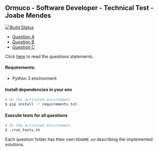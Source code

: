 ## Ormuco - Software Developer - Technical Test - Joabe Mendes

[![Build Status](https://travis-ci.com/JoabMendes/joabe_mendes_test.svg?token=YiXFcShY3q5wCAWymCUr&branch=master)](https://travis-ci.com/JoabMendes/joabe_mendes_test)


- [Question A](https://github.com/JoabMendes/joabe_mendes_test/tree/master/question_a)
- [Question B](https://github.com/JoabMendes/joabe_mendes_test/tree/master/question_b)
- [Question C](https://github.com/JoabMendes/joabe_mendes_test/tree/master/question_c)


Click [here](https://gist.github.com/JoabMendes/34774f7e9068538e08cf82cc620471e4) to read the questions statements.

#### Requirements:

- Python 3 environment


#### Install dependencies in your env

```bash
# On the activated environment
$ pip install -r requirements.txt 
``` 

#### Execute tests for all questions

```bash
# On the activated environment
$ ./run_tests.sh
```

Each question folder has their own `README.md` describing the implemented solutions.